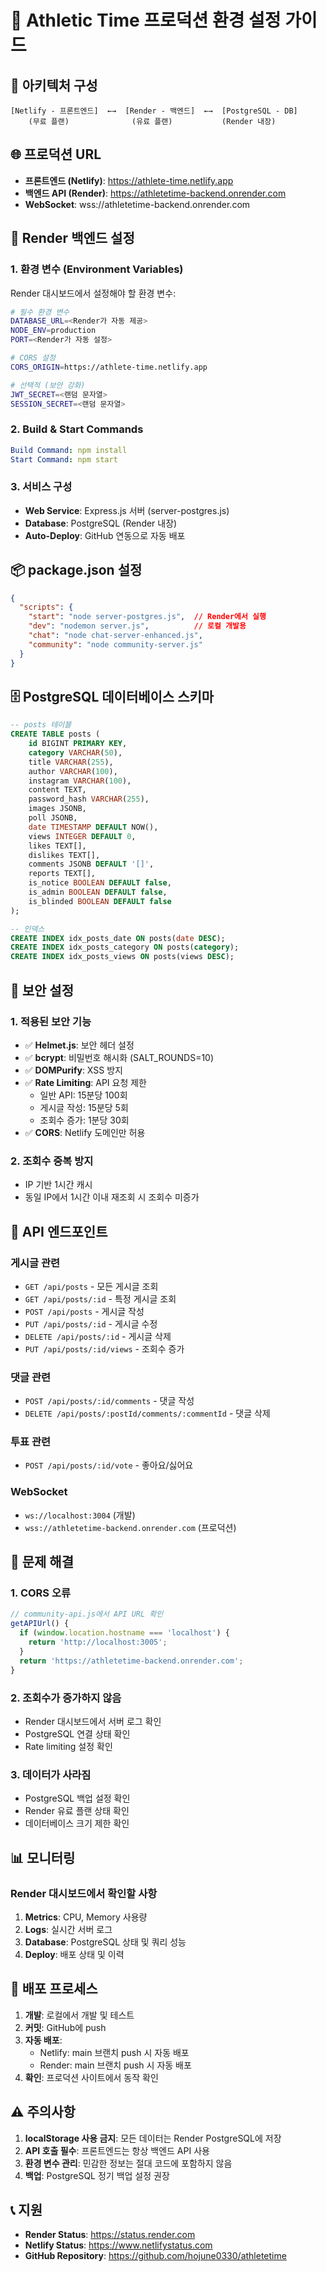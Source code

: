 # 🚀 Athletic Time 프로덕션 환경 설정 가이드

## 📌 아키텍처 구성

```
[Netlify - 프론트엔드]  ←→  [Render - 백엔드]  ←→  [PostgreSQL - DB]
    (무료 플랜)              (유료 플랜)           (Render 내장)
```

## 🌐 프로덕션 URL

- **프론트엔드 (Netlify)**: https://athlete-time.netlify.app
- **백엔드 API (Render)**: https://athletetime-backend.onrender.com
- **WebSocket**: wss://athletetime-backend.onrender.com

## 🔧 Render 백엔드 설정

### 1. 환경 변수 (Environment Variables)
Render 대시보드에서 설정해야 할 환경 변수:

```bash
# 필수 환경 변수
DATABASE_URL=<Render가 자동 제공>
NODE_ENV=production
PORT=<Render가 자동 설정>

# CORS 설정
CORS_ORIGIN=https://athlete-time.netlify.app

# 선택적 (보안 강화)
JWT_SECRET=<랜덤 문자열>
SESSION_SECRET=<랜덤 문자열>
```

### 2. Build & Start Commands

```yaml
Build Command: npm install
Start Command: npm start
```

### 3. 서비스 구성

- **Web Service**: Express.js 서버 (server-postgres.js)
- **Database**: PostgreSQL (Render 내장)
- **Auto-Deploy**: GitHub 연동으로 자동 배포

## 📦 package.json 설정

```json
{
  "scripts": {
    "start": "node server-postgres.js",  // Render에서 실행
    "dev": "nodemon server.js",          // 로컬 개발용
    "chat": "node chat-server-enhanced.js",
    "community": "node community-server.js"
  }
}
```

## 🗄️ PostgreSQL 데이터베이스 스키마

```sql
-- posts 테이블
CREATE TABLE posts (
    id BIGINT PRIMARY KEY,
    category VARCHAR(50),
    title VARCHAR(255),
    author VARCHAR(100),
    instagram VARCHAR(100),
    content TEXT,
    password_hash VARCHAR(255),
    images JSONB,
    poll JSONB,
    date TIMESTAMP DEFAULT NOW(),
    views INTEGER DEFAULT 0,
    likes TEXT[],
    dislikes TEXT[],
    comments JSONB DEFAULT '[]',
    reports TEXT[],
    is_notice BOOLEAN DEFAULT false,
    is_admin BOOLEAN DEFAULT false,
    is_blinded BOOLEAN DEFAULT false
);

-- 인덱스
CREATE INDEX idx_posts_date ON posts(date DESC);
CREATE INDEX idx_posts_category ON posts(category);
CREATE INDEX idx_posts_views ON posts(views DESC);
```

## 🔐 보안 설정

### 1. 적용된 보안 기능
- ✅ **Helmet.js**: 보안 헤더 설정
- ✅ **bcrypt**: 비밀번호 해시화 (SALT_ROUNDS=10)
- ✅ **DOMPurify**: XSS 방지
- ✅ **Rate Limiting**: API 요청 제한
  - 일반 API: 15분당 100회
  - 게시글 작성: 15분당 5회
  - 조회수 증가: 1분당 30회
- ✅ **CORS**: Netlify 도메인만 허용

### 2. 조회수 중복 방지
- IP 기반 1시간 캐시
- 동일 IP에서 1시간 이내 재조회 시 조회수 미증가

## 🔄 API 엔드포인트

### 게시글 관련
- `GET /api/posts` - 모든 게시글 조회
- `GET /api/posts/:id` - 특정 게시글 조회
- `POST /api/posts` - 게시글 작성
- `PUT /api/posts/:id` - 게시글 수정
- `DELETE /api/posts/:id` - 게시글 삭제
- `PUT /api/posts/:id/views` - 조회수 증가

### 댓글 관련
- `POST /api/posts/:id/comments` - 댓글 작성
- `DELETE /api/posts/:postId/comments/:commentId` - 댓글 삭제

### 투표 관련
- `POST /api/posts/:id/vote` - 좋아요/싫어요

### WebSocket
- `ws://localhost:3004` (개발)
- `wss://athletetime-backend.onrender.com` (프로덕션)

## 🐛 문제 해결

### 1. CORS 오류
```javascript
// community-api.js에서 API URL 확인
getAPIUrl() {
  if (window.location.hostname === 'localhost') {
    return 'http://localhost:3005';
  }
  return 'https://athletetime-backend.onrender.com';
}
```

### 2. 조회수가 증가하지 않음
- Render 대시보드에서 서버 로그 확인
- PostgreSQL 연결 상태 확인
- Rate limiting 설정 확인

### 3. 데이터가 사라짐
- PostgreSQL 백업 설정 확인
- Render 유료 플랜 상태 확인
- 데이터베이스 크기 제한 확인

## 📊 모니터링

### Render 대시보드에서 확인할 사항
1. **Metrics**: CPU, Memory 사용량
2. **Logs**: 실시간 서버 로그
3. **Database**: PostgreSQL 상태 및 쿼리 성능
4. **Deploy**: 배포 상태 및 이력

## 🔄 배포 프로세스

1. **개발**: 로컬에서 개발 및 테스트
2. **커밋**: GitHub에 push
3. **자동 배포**: 
   - Netlify: main 브랜치 push 시 자동 배포
   - Render: main 브랜치 push 시 자동 배포
4. **확인**: 프로덕션 사이트에서 동작 확인

## ⚠️ 주의사항

1. **localStorage 사용 금지**: 모든 데이터는 Render PostgreSQL에 저장
2. **API 호출 필수**: 프론트엔드는 항상 백엔드 API 사용
3. **환경 변수 관리**: 민감한 정보는 절대 코드에 포함하지 않음
4. **백업**: PostgreSQL 정기 백업 설정 권장

## 📞 지원

- **Render Status**: https://status.render.com
- **Netlify Status**: https://www.netlifystatus.com
- **GitHub Repository**: https://github.com/hojune0330/athletetime